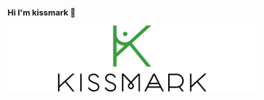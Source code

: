 ### Hi I'm kissmark 👋
<div style="background: white">
<p align="center" background="white">
  <a href="https://kissmarkrivas.github.io/portafoliokissmark/"><img src="logo_kiss.png" alt="Kissmark Rivas"></a>
</p>
</div>
<!--
**kissmarkrivas/kissmarkrivas** is a ✨ _special_ ✨ repository because its `README.md` (this file) appears on your GitHub profile.

Here are some ideas to get you started:

- 🔭 I’m currently working on ...
- 🌱 I’m currently learning ...
- 👯 I’m looking to collaborate on ...
- 🤔 I’m looking for help with ...
- 💬 Ask me about ...
- 📫 How to reach me: ...
- 😄 Pronouns: ...
- ⚡ Fun fact: ...
-->
